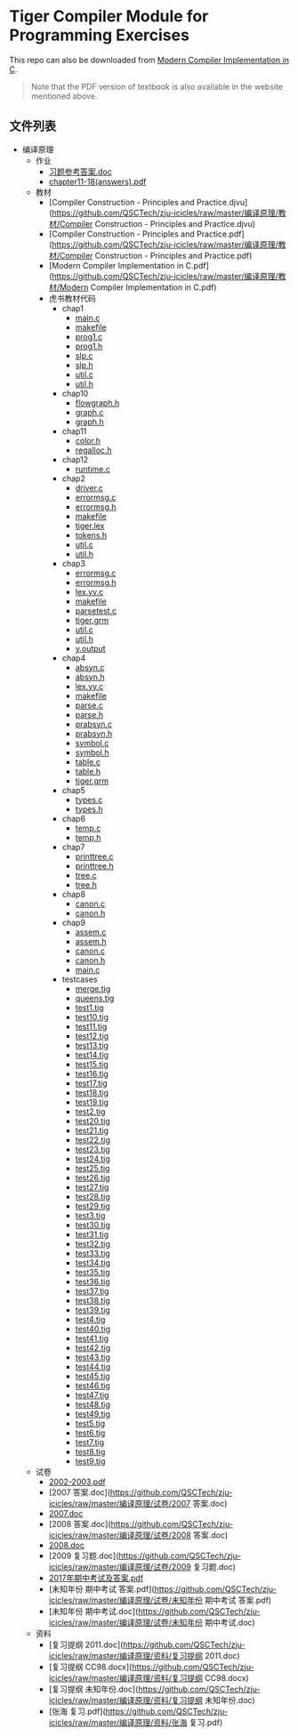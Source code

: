 # Tiger Compiler Module for Programming Exercises

This repo can also be downloaded from [Modern Compiler Implementation in C](https://www.cs.princeton.edu/~appel/modern/c/).

> Note that the PDF version of textbook is also available in the website mentioned above.


## 文件列表

- 编译原理
    - 作业
        - [习题参考答案.doc](https://github.com/QSCTech/zju-icicles/raw/master/编译原理/作业/习题参考答案.doc)
        - [chapter11-18(answers).pdf](https://github.com/QSCTech/zju-icicles/raw/master/编译原理/作业/chapter11-18(answers).pdf)
    - 教材
        - [Compiler Construction - Principles and Practice.djvu](https://github.com/QSCTech/zju-icicles/raw/master/编译原理/教材/Compiler Construction - Principles and Practice.djvu)
        - [Compiler Construction - Principles and Practice.pdf](https://github.com/QSCTech/zju-icicles/raw/master/编译原理/教材/Compiler Construction - Principles and Practice.pdf)
        - [Modern Compiler Implementation in C.pdf](https://github.com/QSCTech/zju-icicles/raw/master/编译原理/教材/Modern Compiler Implementation in C.pdf)
        - 虎书教材代码
            - chap1
                - [main.c](https://github.com/QSCTech/zju-icicles/raw/master/编译原理/教材/虎书教材代码/chap1/main.c)
                - [makefile](https://github.com/QSCTech/zju-icicles/raw/master/编译原理/教材/虎书教材代码/chap1/makefile)
                - [prog1.c](https://github.com/QSCTech/zju-icicles/raw/master/编译原理/教材/虎书教材代码/chap1/prog1.c)
                - [prog1.h](https://github.com/QSCTech/zju-icicles/raw/master/编译原理/教材/虎书教材代码/chap1/prog1.h)
                - [slp.c](https://github.com/QSCTech/zju-icicles/raw/master/编译原理/教材/虎书教材代码/chap1/slp.c)
                - [slp.h](https://github.com/QSCTech/zju-icicles/raw/master/编译原理/教材/虎书教材代码/chap1/slp.h)
                - [util.c](https://github.com/QSCTech/zju-icicles/raw/master/编译原理/教材/虎书教材代码/chap1/util.c)
                - [util.h](https://github.com/QSCTech/zju-icicles/raw/master/编译原理/教材/虎书教材代码/chap1/util.h)
            - chap10
                - [flowgraph.h](https://github.com/QSCTech/zju-icicles/raw/master/编译原理/教材/虎书教材代码/chap10/flowgraph.h)
                - [graph.c](https://github.com/QSCTech/zju-icicles/raw/master/编译原理/教材/虎书教材代码/chap10/graph.c)
                - [graph.h](https://github.com/QSCTech/zju-icicles/raw/master/编译原理/教材/虎书教材代码/chap10/graph.h)
            - chap11
                - [color.h](https://github.com/QSCTech/zju-icicles/raw/master/编译原理/教材/虎书教材代码/chap11/color.h)
                - [regalloc.h](https://github.com/QSCTech/zju-icicles/raw/master/编译原理/教材/虎书教材代码/chap11/regalloc.h)
            - chap12
                - [runtime.c](https://github.com/QSCTech/zju-icicles/raw/master/编译原理/教材/虎书教材代码/chap12/runtime.c)
            - chap2
                - [driver.c](https://github.com/QSCTech/zju-icicles/raw/master/编译原理/教材/虎书教材代码/chap2/driver.c)
                - [errormsg.c](https://github.com/QSCTech/zju-icicles/raw/master/编译原理/教材/虎书教材代码/chap2/errormsg.c)
                - [errormsg.h](https://github.com/QSCTech/zju-icicles/raw/master/编译原理/教材/虎书教材代码/chap2/errormsg.h)
                - [makefile](https://github.com/QSCTech/zju-icicles/raw/master/编译原理/教材/虎书教材代码/chap2/makefile)
                - [tiger.lex](https://github.com/QSCTech/zju-icicles/raw/master/编译原理/教材/虎书教材代码/chap2/tiger.lex)
                - [tokens.h](https://github.com/QSCTech/zju-icicles/raw/master/编译原理/教材/虎书教材代码/chap2/tokens.h)
                - [util.c](https://github.com/QSCTech/zju-icicles/raw/master/编译原理/教材/虎书教材代码/chap2/util.c)
                - [util.h](https://github.com/QSCTech/zju-icicles/raw/master/编译原理/教材/虎书教材代码/chap2/util.h)
            - chap3
                - [errormsg.c](https://github.com/QSCTech/zju-icicles/raw/master/编译原理/教材/虎书教材代码/chap3/errormsg.c)
                - [errormsg.h](https://github.com/QSCTech/zju-icicles/raw/master/编译原理/教材/虎书教材代码/chap3/errormsg.h)
                - [lex.yy.c](https://github.com/QSCTech/zju-icicles/raw/master/编译原理/教材/虎书教材代码/chap3/lex.yy.c)
                - [makefile](https://github.com/QSCTech/zju-icicles/raw/master/编译原理/教材/虎书教材代码/chap3/makefile)
                - [parsetest.c](https://github.com/QSCTech/zju-icicles/raw/master/编译原理/教材/虎书教材代码/chap3/parsetest.c)
                - [tiger.grm](https://github.com/QSCTech/zju-icicles/raw/master/编译原理/教材/虎书教材代码/chap3/tiger.grm)
                - [util.c](https://github.com/QSCTech/zju-icicles/raw/master/编译原理/教材/虎书教材代码/chap3/util.c)
                - [util.h](https://github.com/QSCTech/zju-icicles/raw/master/编译原理/教材/虎书教材代码/chap3/util.h)
                - [y.output](https://github.com/QSCTech/zju-icicles/raw/master/编译原理/教材/虎书教材代码/chap3/y.output)
            - chap4
                - [absyn.c](https://github.com/QSCTech/zju-icicles/raw/master/编译原理/教材/虎书教材代码/chap4/absyn.c)
                - [absyn.h](https://github.com/QSCTech/zju-icicles/raw/master/编译原理/教材/虎书教材代码/chap4/absyn.h)
                - [lex.yy.c](https://github.com/QSCTech/zju-icicles/raw/master/编译原理/教材/虎书教材代码/chap4/lex.yy.c)
                - [makefile](https://github.com/QSCTech/zju-icicles/raw/master/编译原理/教材/虎书教材代码/chap4/makefile)
                - [parse.c](https://github.com/QSCTech/zju-icicles/raw/master/编译原理/教材/虎书教材代码/chap4/parse.c)
                - [parse.h](https://github.com/QSCTech/zju-icicles/raw/master/编译原理/教材/虎书教材代码/chap4/parse.h)
                - [prabsyn.c](https://github.com/QSCTech/zju-icicles/raw/master/编译原理/教材/虎书教材代码/chap4/prabsyn.c)
                - [prabsyn.h](https://github.com/QSCTech/zju-icicles/raw/master/编译原理/教材/虎书教材代码/chap4/prabsyn.h)
                - [symbol.c](https://github.com/QSCTech/zju-icicles/raw/master/编译原理/教材/虎书教材代码/chap4/symbol.c)
                - [symbol.h](https://github.com/QSCTech/zju-icicles/raw/master/编译原理/教材/虎书教材代码/chap4/symbol.h)
                - [table.c](https://github.com/QSCTech/zju-icicles/raw/master/编译原理/教材/虎书教材代码/chap4/table.c)
                - [table.h](https://github.com/QSCTech/zju-icicles/raw/master/编译原理/教材/虎书教材代码/chap4/table.h)
                - [tiger.grm](https://github.com/QSCTech/zju-icicles/raw/master/编译原理/教材/虎书教材代码/chap4/tiger.grm)
            - chap5
                - [types.c](https://github.com/QSCTech/zju-icicles/raw/master/编译原理/教材/虎书教材代码/chap5/types.c)
                - [types.h](https://github.com/QSCTech/zju-icicles/raw/master/编译原理/教材/虎书教材代码/chap5/types.h)
            - chap6
                - [temp.c](https://github.com/QSCTech/zju-icicles/raw/master/编译原理/教材/虎书教材代码/chap6/temp.c)
                - [temp.h](https://github.com/QSCTech/zju-icicles/raw/master/编译原理/教材/虎书教材代码/chap6/temp.h)
            - chap7
                - [printtree.c](https://github.com/QSCTech/zju-icicles/raw/master/编译原理/教材/虎书教材代码/chap7/printtree.c)
                - [printtree.h](https://github.com/QSCTech/zju-icicles/raw/master/编译原理/教材/虎书教材代码/chap7/printtree.h)
                - [tree.c](https://github.com/QSCTech/zju-icicles/raw/master/编译原理/教材/虎书教材代码/chap7/tree.c)
                - [tree.h](https://github.com/QSCTech/zju-icicles/raw/master/编译原理/教材/虎书教材代码/chap7/tree.h)
            - chap8
                - [canon.c](https://github.com/QSCTech/zju-icicles/raw/master/编译原理/教材/虎书教材代码/chap8/canon.c)
                - [canon.h](https://github.com/QSCTech/zju-icicles/raw/master/编译原理/教材/虎书教材代码/chap8/canon.h)
            - chap9
                - [assem.c](https://github.com/QSCTech/zju-icicles/raw/master/编译原理/教材/虎书教材代码/chap9/assem.c)
                - [assem.h](https://github.com/QSCTech/zju-icicles/raw/master/编译原理/教材/虎书教材代码/chap9/assem.h)
                - [canon.c](https://github.com/QSCTech/zju-icicles/raw/master/编译原理/教材/虎书教材代码/chap9/canon.c)
                - [canon.h](https://github.com/QSCTech/zju-icicles/raw/master/编译原理/教材/虎书教材代码/chap9/canon.h)
                - [main.c](https://github.com/QSCTech/zju-icicles/raw/master/编译原理/教材/虎书教材代码/chap9/main.c)
            - testcases
                - [merge.tig](https://github.com/QSCTech/zju-icicles/raw/master/编译原理/教材/虎书教材代码/testcases/merge.tig)
                - [queens.tig](https://github.com/QSCTech/zju-icicles/raw/master/编译原理/教材/虎书教材代码/testcases/queens.tig)
                - [test1.tig](https://github.com/QSCTech/zju-icicles/raw/master/编译原理/教材/虎书教材代码/testcases/test1.tig)
                - [test10.tig](https://github.com/QSCTech/zju-icicles/raw/master/编译原理/教材/虎书教材代码/testcases/test10.tig)
                - [test11.tig](https://github.com/QSCTech/zju-icicles/raw/master/编译原理/教材/虎书教材代码/testcases/test11.tig)
                - [test12.tig](https://github.com/QSCTech/zju-icicles/raw/master/编译原理/教材/虎书教材代码/testcases/test12.tig)
                - [test13.tig](https://github.com/QSCTech/zju-icicles/raw/master/编译原理/教材/虎书教材代码/testcases/test13.tig)
                - [test14.tig](https://github.com/QSCTech/zju-icicles/raw/master/编译原理/教材/虎书教材代码/testcases/test14.tig)
                - [test15.tig](https://github.com/QSCTech/zju-icicles/raw/master/编译原理/教材/虎书教材代码/testcases/test15.tig)
                - [test16.tig](https://github.com/QSCTech/zju-icicles/raw/master/编译原理/教材/虎书教材代码/testcases/test16.tig)
                - [test17.tig](https://github.com/QSCTech/zju-icicles/raw/master/编译原理/教材/虎书教材代码/testcases/test17.tig)
                - [test18.tig](https://github.com/QSCTech/zju-icicles/raw/master/编译原理/教材/虎书教材代码/testcases/test18.tig)
                - [test19.tig](https://github.com/QSCTech/zju-icicles/raw/master/编译原理/教材/虎书教材代码/testcases/test19.tig)
                - [test2.tig](https://github.com/QSCTech/zju-icicles/raw/master/编译原理/教材/虎书教材代码/testcases/test2.tig)
                - [test20.tig](https://github.com/QSCTech/zju-icicles/raw/master/编译原理/教材/虎书教材代码/testcases/test20.tig)
                - [test21.tig](https://github.com/QSCTech/zju-icicles/raw/master/编译原理/教材/虎书教材代码/testcases/test21.tig)
                - [test22.tig](https://github.com/QSCTech/zju-icicles/raw/master/编译原理/教材/虎书教材代码/testcases/test22.tig)
                - [test23.tig](https://github.com/QSCTech/zju-icicles/raw/master/编译原理/教材/虎书教材代码/testcases/test23.tig)
                - [test24.tig](https://github.com/QSCTech/zju-icicles/raw/master/编译原理/教材/虎书教材代码/testcases/test24.tig)
                - [test25.tig](https://github.com/QSCTech/zju-icicles/raw/master/编译原理/教材/虎书教材代码/testcases/test25.tig)
                - [test26.tig](https://github.com/QSCTech/zju-icicles/raw/master/编译原理/教材/虎书教材代码/testcases/test26.tig)
                - [test27.tig](https://github.com/QSCTech/zju-icicles/raw/master/编译原理/教材/虎书教材代码/testcases/test27.tig)
                - [test28.tig](https://github.com/QSCTech/zju-icicles/raw/master/编译原理/教材/虎书教材代码/testcases/test28.tig)
                - [test29.tig](https://github.com/QSCTech/zju-icicles/raw/master/编译原理/教材/虎书教材代码/testcases/test29.tig)
                - [test3.tig](https://github.com/QSCTech/zju-icicles/raw/master/编译原理/教材/虎书教材代码/testcases/test3.tig)
                - [test30.tig](https://github.com/QSCTech/zju-icicles/raw/master/编译原理/教材/虎书教材代码/testcases/test30.tig)
                - [test31.tig](https://github.com/QSCTech/zju-icicles/raw/master/编译原理/教材/虎书教材代码/testcases/test31.tig)
                - [test32.tig](https://github.com/QSCTech/zju-icicles/raw/master/编译原理/教材/虎书教材代码/testcases/test32.tig)
                - [test33.tig](https://github.com/QSCTech/zju-icicles/raw/master/编译原理/教材/虎书教材代码/testcases/test33.tig)
                - [test34.tig](https://github.com/QSCTech/zju-icicles/raw/master/编译原理/教材/虎书教材代码/testcases/test34.tig)
                - [test35.tig](https://github.com/QSCTech/zju-icicles/raw/master/编译原理/教材/虎书教材代码/testcases/test35.tig)
                - [test36.tig](https://github.com/QSCTech/zju-icicles/raw/master/编译原理/教材/虎书教材代码/testcases/test36.tig)
                - [test37.tig](https://github.com/QSCTech/zju-icicles/raw/master/编译原理/教材/虎书教材代码/testcases/test37.tig)
                - [test38.tig](https://github.com/QSCTech/zju-icicles/raw/master/编译原理/教材/虎书教材代码/testcases/test38.tig)
                - [test39.tig](https://github.com/QSCTech/zju-icicles/raw/master/编译原理/教材/虎书教材代码/testcases/test39.tig)
                - [test4.tig](https://github.com/QSCTech/zju-icicles/raw/master/编译原理/教材/虎书教材代码/testcases/test4.tig)
                - [test40.tig](https://github.com/QSCTech/zju-icicles/raw/master/编译原理/教材/虎书教材代码/testcases/test40.tig)
                - [test41.tig](https://github.com/QSCTech/zju-icicles/raw/master/编译原理/教材/虎书教材代码/testcases/test41.tig)
                - [test42.tig](https://github.com/QSCTech/zju-icicles/raw/master/编译原理/教材/虎书教材代码/testcases/test42.tig)
                - [test43.tig](https://github.com/QSCTech/zju-icicles/raw/master/编译原理/教材/虎书教材代码/testcases/test43.tig)
                - [test44.tig](https://github.com/QSCTech/zju-icicles/raw/master/编译原理/教材/虎书教材代码/testcases/test44.tig)
                - [test45.tig](https://github.com/QSCTech/zju-icicles/raw/master/编译原理/教材/虎书教材代码/testcases/test45.tig)
                - [test46.tig](https://github.com/QSCTech/zju-icicles/raw/master/编译原理/教材/虎书教材代码/testcases/test46.tig)
                - [test47.tig](https://github.com/QSCTech/zju-icicles/raw/master/编译原理/教材/虎书教材代码/testcases/test47.tig)
                - [test48.tig](https://github.com/QSCTech/zju-icicles/raw/master/编译原理/教材/虎书教材代码/testcases/test48.tig)
                - [test49.tig](https://github.com/QSCTech/zju-icicles/raw/master/编译原理/教材/虎书教材代码/testcases/test49.tig)
                - [test5.tig](https://github.com/QSCTech/zju-icicles/raw/master/编译原理/教材/虎书教材代码/testcases/test5.tig)
                - [test6.tig](https://github.com/QSCTech/zju-icicles/raw/master/编译原理/教材/虎书教材代码/testcases/test6.tig)
                - [test7.tig](https://github.com/QSCTech/zju-icicles/raw/master/编译原理/教材/虎书教材代码/testcases/test7.tig)
                - [test8.tig](https://github.com/QSCTech/zju-icicles/raw/master/编译原理/教材/虎书教材代码/testcases/test8.tig)
                - [test9.tig](https://github.com/QSCTech/zju-icicles/raw/master/编译原理/教材/虎书教材代码/testcases/test9.tig)
    - 试卷
        - [2002-2003.pdf](https://github.com/QSCTech/zju-icicles/raw/master/编译原理/试卷/2002-2003.pdf)
        - [2007 答案.doc](https://github.com/QSCTech/zju-icicles/raw/master/编译原理/试卷/2007 答案.doc)
        - [2007.doc](https://github.com/QSCTech/zju-icicles/raw/master/编译原理/试卷/2007.doc)
        - [2008 答案.doc](https://github.com/QSCTech/zju-icicles/raw/master/编译原理/试卷/2008 答案.doc)
        - [2008.doc](https://github.com/QSCTech/zju-icicles/raw/master/编译原理/试卷/2008.doc)
        - [2009 复习题.doc](https://github.com/QSCTech/zju-icicles/raw/master/编译原理/试卷/2009 复习题.doc)
        - [2017年期中考试及答案.pdf](https://github.com/QSCTech/zju-icicles/raw/master/编译原理/试卷/2017年期中考试及答案.pdf)
        - [未知年份 期中考试 答案.pdf](https://github.com/QSCTech/zju-icicles/raw/master/编译原理/试卷/未知年份 期中考试 答案.pdf)
        - [未知年份 期中考试.doc](https://github.com/QSCTech/zju-icicles/raw/master/编译原理/试卷/未知年份 期中考试.doc)
    - 资料
        - [复习提纲 2011.doc](https://github.com/QSCTech/zju-icicles/raw/master/编译原理/资料/复习提纲 2011.doc)
        - [复习提纲 CC98.docx](https://github.com/QSCTech/zju-icicles/raw/master/编译原理/资料/复习提纲 CC98.docx)
        - [复习提纲 未知年份.doc](https://github.com/QSCTech/zju-icicles/raw/master/编译原理/资料/复习提纲 未知年份.doc)
        - [张海 复习.pdf](https://github.com/QSCTech/zju-icicles/raw/master/编译原理/资料/张海 复习.pdf)
